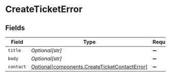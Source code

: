 # CreateTicketError


## Fields

| Field                                                                                                | Type                                                                                                 | Required                                                                                             | Description                                                                                          |
| ---------------------------------------------------------------------------------------------------- | ---------------------------------------------------------------------------------------------------- | ---------------------------------------------------------------------------------------------------- | ---------------------------------------------------------------------------------------------------- |
| `title`                                                                                              | *Optional[str]*                                                                                      | :heavy_minus_sign:                                                                                   | N/A                                                                                                  |
| `body`                                                                                               | *Optional[str]*                                                                                      | :heavy_minus_sign:                                                                                   | N/A                                                                                                  |
| `contact`                                                                                            | [Optional[components.CreateTicketContactError]](../../models/components/createticketcontacterror.md) | :heavy_minus_sign:                                                                                   | N/A                                                                                                  |